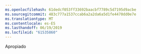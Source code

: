```yaml
---
ms.openlocfilehash: 61dedcf053ff33692baacbf7789c5d7195d9acbe
ms.sourcegitcommit: 483c777a1537ccab6a2a2da6a5d1fe4470dd0e7e
ms.translationtype: MT
ms.contentlocale: es-ES
ms.lasthandoff: 06/19/2019
ms.locfileid: "61535860"
---
```

Apropiado